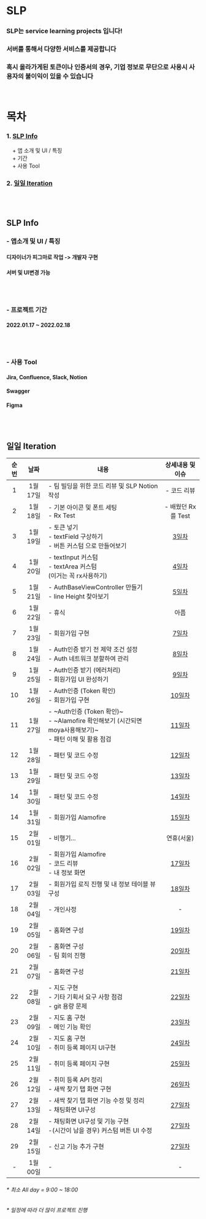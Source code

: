 # SLP

### SLP는 service learning projects 입니다!
### 서버를 통해서 다양한 서비스를 제공합니다
### 혹시 올라가게된 토큰이나 인증서의 경우, 기업 정보로 무단으로 사용시 사용자의 불이익이 있을 수 있습니다
<br/>

# 목차<br/>
### 1. [SLP Info](#SLP-Info)<br/>
&nbsp;&nbsp;&nbsp;&nbsp;+ 앱 소개 및 UI / 특징<br/>
&nbsp;&nbsp;&nbsp;&nbsp;+ 기간<br/>
&nbsp;&nbsp;&nbsp;&nbsp;+ 사용 Tool<br/>
### 2. [일일 Iteration](#일일-Iteration)<br/>

<br/><br/>
## SLP Info
### - 앱소개 및 UI / 특징
#### 디자이너가 피그마로 작업 -> 개발자 구현
#### 서버 및 UI변경 가능

<br/><br/>  
### - 프로젝트 기간
#### 2022.01.17 ~ 2022.02.18

<br/><br/>  
### - 사용 Tool
#### Jira, Confluence, Slack, Notion
#### Swagger
#### Figma


<br/><br/>
## 일일 Iteration
|순번|날짜|<center> 내용 </center>|상세내용 및 이슈
|:---:|:-----:|-------|:-----:
|1|1월 17일|- 팀 빌딩을 위한 코드 리뷰 및 SLP Notion 작성|- 코드 리뷰
|2|1월 18일|- 기본 아이콘 및 폰트 세팅 <br/> - Rx Test |- 배웠던 Rx를 Test
|3|1월 19일|- 토큰 넣기 <br/> - textField 구상하기  <br/> - 버튼 커스텀 으로 만들어보기|[3일차](IssueReadme/1월%2019일.md)
|4|1월 20일|- textInput 커스텀 <br/> - textArea 커스텀 <br/> (이거는 꼭 rx사용하기)|[4일차](IssueReadme/1월%2020일.md)
|5|1월 21일|- AuthBaseViewController 만들기 <br/> - line Height 찾아보기|[5일차](IssueReadme/1월%2021일.md)
|6|1월 22일|- 휴식 |아픔
|7|1월 23일|- 회원가입 구현|[7일차](IssueReadme/1월%2023일.md)
|8|1월 24일|- Auth인증 받기 전 제약 조건 설정 <br/> - Auth 네트워크 분할하여 관리|[8일차](IssueReadme/1월%2024일.md)
|9|1월 25일|- Auth인증 받기 (에러처리) <br/> - 회원가입 UI 완성하기 |[9일차](IssueReadme/1월%2025일.md)
|10|1월 26일|- Auth인증 (Token 확인) <br/> - 회원가입 구현 |[10일차](IssueReadme/1월%2026일.md)
|11|1월 27일|- ~Auth인증 (Token 확인)~ <br/> -  ~Alamofire 확인해보기 (시간되면 moya사용해보기)~ <br/> - 패턴 이해 및 활용 점검|[11일차](IssueReadme/1월%2027일.md)
|12|1월 28일|- 패턴 및 코드 수정|[12일차](IssueReadme/1월%2028일.md)
|13|1월 29일|- 패턴 및 코드 수정|[13일차](IssueReadme/1월%2029일.md)
|14|1월 30일|- 패턴 및 코드 수정|[14일차](IssueReadme/1월%2030일.md)
|14|1월 31일|- 회원가입 Alamofire|[15일차](IssueReadme/1월%2031일.md)
|15|2월 01일|- 비행기... | 연휴(서울)
|16|2월 02일|- 회원가입 Alamofire <br/> - 코드 리뷰 <br/> - 내 정보 화면 |[17일차](IssueReadme/2월%202일.md)
|17|2월 03일|- 회원가입 로직 진행 및 내 정보 테이블 뷰 구성 |[18일차](IssueReadme/2월%203일.md)
|18|2월 04일|- 개인사정 | -
|19|2월 05일|- 홈화면 구성 |[19일차](IssueReadme/2월%205일.md)
|20|2월 06일|- 홈화면 구성 <br/> - 팀 회의 진행 |[20일차](IssueReadme/2월%206일.md)
|21|2월 07일|- 홈화면 구성 |[21일차](IssueReadme/2월%207일.md)
|22|2월 08일|- 지도 구현 <br/> - 기타 기획서 요구 사항 점검 <br/> - git 용량 문제|[22일차](IssueReadme/2월%208일.md)
|23|2월 09일|- 지도 홈 구현 <br/> - 메인 기능 확인|[23일차](IssueReadme/2월%209일.md)
|24|2월 10일|- 지도 홈 구현 <br/> - 취미 등록 페이지 UI구현|[24일차](IssueReadme/2월%2010일.md)
|25|2월 11일|- 취미 등록 페이지 구현 |[25일차](IssueReadme/2월%2011일.md)
|26|2월 12일|- 취미 등록 API 정리 <br/> - 새싹 찾기 탭 화면 구현 |[26일차](IssueReadme/2월%2012일.md)
|27|2월 13일|- 새싹 찾기 탭 화면 기능 수정 및 정리 <br/> - 채팅화면 UI구성 |[27일차](IssueReadme/2월%2013일.md)
|28|2월 14일|- 채팅화면 UI구성 및 기능 구현 <br/> -(시간이 남을 경우) 커스텀 버튼 UI 수정 |[27일차](IssueReadme/2월%2014일.md)
|29|2월 15일|- 신고 기능 추가 구현 |[27일차](IssueReadme/2월%2014일.md)
|-|1월 00일|- |-
###### * 최소 All day = 9:00 ~ 18:00
###### * 일정에 따라 더 많이 프로젝트 진행
